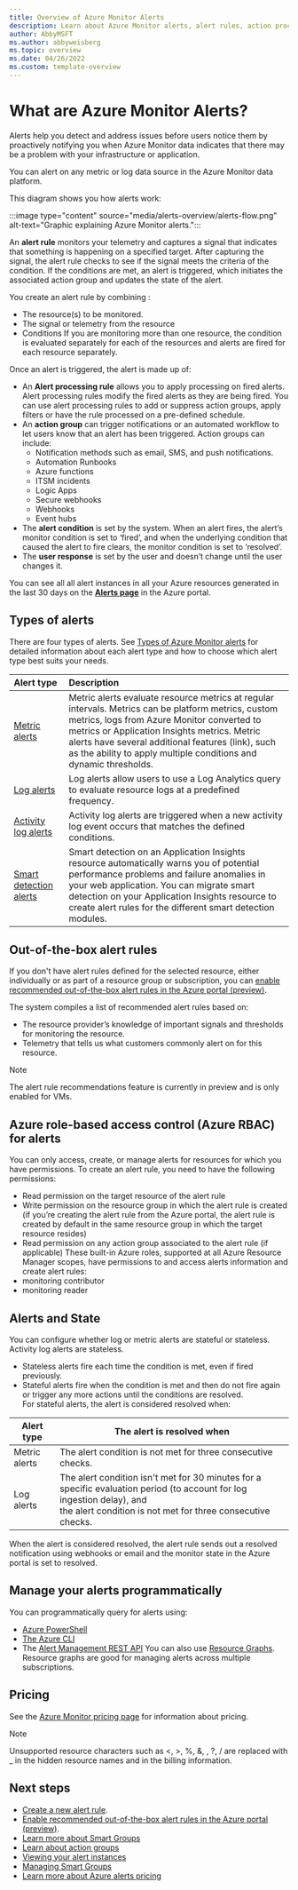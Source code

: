 ```yaml
---
title: Overview of Azure Monitor Alerts
description: Learn about Azure Monitor alerts, alert rules, action processing rules, and action groups. You will learn how all of these work together to monitor your system and notify you if something is wrong.
author: AbbyMSFT
ms.author: abbyweisberg
ms.topic: overview 
ms.date: 04/26/2022
ms.custom: template-overview 
---
```

# What are Azure Monitor Alerts?

Alerts help you detect and address issues before users notice them by proactively notifying you when Azure Monitor data indicates that there may be a problem with your infrastructure or application.

You can alert on any metric or log data source in the Azure Monitor data platform.

This diagram shows you how alerts work:

:::image type="content" source="media/alerts-overview/alerts-flow.png" alt-text="Graphic explaining Azure Monitor alerts.":::

An **alert rule** monitors your telemetry and captures a signal that indicates that something is happening on a specified target. After capturing the signal, the alert rule checks to see if the signal meets the criteria of the condition. If the conditions are met, an alert is triggered, which initiates the associated action group and updates the state of the alert. 
 
You create an alert rule by combining :
 - The resource(s) to be monitored.
 - The signal or telemetry from the resource
 - Conditions
If you are monitoring more than one resource, the condition is evaluated separately for each of the resources and alerts are fired for each resource separately.

Once an alert is triggered, the alert is made up of:
 - An **Alert processing rule** allows you to apply processing on fired alerts. Alert processing rules modify the fired alerts as they are being fired. You can use alert processing rules to add or suppress action groups, apply filters or have the rule processed on a pre-defined schedule.
 - An **action group** can trigger notifications or an automated workflow to let users know that an alert has been triggered. Action groups can include:
     - Notification methods such as email, SMS, and push notifications.
     - Automation Runbooks
     - Azure functions
     - ITSM incidents
     - Logic Apps
     - Secure webhooks
     - Webhooks
     - Event hubs
- The **alert condition** is set by the system. When an alert fires, the alert’s monitor condition is set to ‘fired’, and when the underlying condition that caused the alert to fire clears, the monitor condition is set to ‘resolved’.
- The **user response** is set by the user and doesn’t change until the user changes it. 

You can see all all alert instances in all your Azure resources generated in the last 30 days on the **[Alerts page](alerts-page.md)** in the Azure portal. 
## Types of alerts

There are four types of alerts. See [Types of Azure Monitor alerts](alerts-types.md) for detailed information about each alert type and how to choose which alert type best suits your needs.

|Alert type|Description|
|:---------|:---------|
|[Metric alerts](alerts-types.md#metric-alerts)|Metric alerts evaluate resource metrics at regular intervals. Metrics can be platform metrics, custom metrics, logs from Azure Monitor converted to metrics or Application Insights metrics. Metric alerts have several additional features (link), such as the ability to apply multiple conditions and dynamic thresholds.|
|[Log alerts](alerts-types.md#log-alerts)|Log alerts allow users to use a Log Analytics query to evaluate resource logs at a predefined frequency.|
|[Activity log alerts](alerts-types.md#activity-log-alerts)|Activity log alerts are triggered when a new activity log event occurs that matches the defined conditions.|
|[Smart detection alerts](alerts-types.md#smart-detection-alerts)|Smart detection on an Application Insights resource automatically warns you of potential performance problems and failure anomalies in your web application. You can migrate smart detection on your Application Insights resource to create alert rules for the different smart detection modules.|
## Out-of-the-box alert rules

If you don't have alert rules defined for the selected resource, either individually or as part of a resource group or subscription, you can [enable recommended out-of-the-box alert rules in the Azure portal (preview)](alerts-log.md#enable-recommended-out-of-the-box-alert-rules-in-the-azure-portal-preview).

The system compiles a list of recommended alert rules based on:
- The resource provider’s knowledge of important signals and thresholds for monitoring the resource.
- Telemetry that tells us what customers commonly alert on for this resource.

> [!NOTE]
> The alert rule recommendations feature is currently in preview and is only enabled for VMs.

## Azure role-based access control (Azure RBAC) for alerts

You can only access, create, or manage alerts for resources for which you have permissions.
To create an alert rule, you need to have the following permissions:
 - Read permission on the target resource of the alert rule
 - Write permission on the resource group in which the alert rule is created (if you’re creating the alert rule from the Azure portal, the alert rule is created by default in the same resource group in which the target resource resides)
 - Read permission on any action group associated to the alert rule (if applicable)
These built-in Azure roles, supported at all Azure Resource Manager scopes, have permissions to and access alerts information and create alert rules:
 - monitoring contributor
 - monitoring reader 

## Alerts and State

You can configure whether log or metric alerts are stateful or stateless. Activity log alerts are stateless. 
- Stateless alerts fire each time the condition is met, even if fired previously.
- Stateful alerts fire when the condition is met and then do not fire again or trigger any more actions until the conditions are resolved.  
For stateful alerts, the alert is considered resolved when:

|Alert type  |The alert is resolved when |
|---------|---------|
|Metric alerts|The alert condition is not met for three consecutive checks.|
|Log alerts|The alert condition isn't met for 30 minutes for a specific evaluation period (to account for log ingestion delay), and <br>the alert condition is not met for three consecutive checks.|

When the alert is considered resolved, the alert rule sends out a resolved notification using webhooks or email and the monitor state in the Azure portal is set to resolved.

## Manage your alerts programmatically

You can programmatically query for alerts using:
 - [Azure PowerShell](/powershell/module/az.monitor/)
 - [The Azure CLI](/cli/azure/azure-cli-reference-for-monitor)
 - The [Alert Management REST API](/rest/api/monitor/alertsmanagement/alerts) 
You can also use [Resource Graphs](https://portal.azure.com/?feature.customportal=false#blade/HubsExtension/ArgQueryBlade). Resource graphs are good for managing alerts across multiple subscriptions. 

## Pricing
See the [Azure Monitor pricing page](https://azure.microsoft.com/pricing/details/monitor/) for information about pricing.
> [!NOTE]
> Unsupported resource characters such as <, >, %, &, \, ?, / are replaced with _ in the hidden resource names and in the billing information.

## Next steps

- [Create a new alert rule](alerts-log.md).
- [Enable recommended out-of-the-box alert rules in the Azure portal (preview)](alerts-log.md#enable-recommended-out-of-the-box-alert-rules-in-the-azure-portal-preview).
- [Learn more about Smart Groups](./alerts-smartgroups-overview.md?toc=%2fazure%2fazure-monitor%2ftoc.json)
- [Learn about action groups](../alerts/action-groups.md)
- [Viewing your alert instances](./alerts-page.md)
- [Managing Smart Groups](./alerts-managing-smart-groups.md?toc=%2fazure%2fazure-monitor%2ftoc.json)
- [Learn more about Azure alerts pricing](https://azure.microsoft.com/pricing/details/monitor/)

